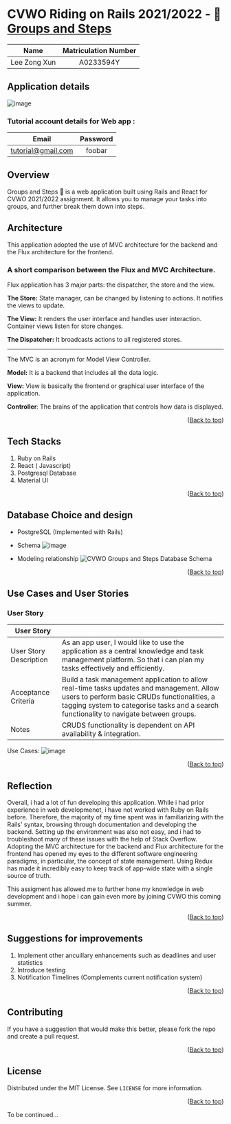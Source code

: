 # CVWO Riding on Rails 2021/2022 - 📝 [Groups and Steps](https://cvwo-groups-and-steps.netlify.app/)

<div id="#top"></div>

|     Name     | Matriculation Number |
| :----------: | :------------------: |
| Lee Zong Xun |      A0233594Y       |

## Application details

![image](https://user-images.githubusercontent.com/63457492/146907275-c48e3b2f-b5b9-4eb6-ae60-7dcad107ff2f.png)

### Tutorial account details for Web app :

|       Email        | Password |
| :----------------: | :------: |
| tutorial@gmail.com |  foobar  |

## Overview

Groups and Steps 📝 is a web application built using Rails and React for CVWO 2021/2022 assignment. It allows you to manage your tasks into groups, and further break them down into steps.

## Architecture

This application adopted the use of MVC architecture for the backend and the Flux architecture for the frontend.

### A short comparison between the Flux and MVC Architecture.

Flux application has 3 major parts: the dispatcher, the store and the view.

**The Store:** State manager, can be changed by listening to actions. It notifies the views to update.

**The View:** It renders the user interface and handles user interaction. Container views listen for store changes.

**The Dispatcher:** It broadcasts actions to all registered stores.

---

The MVC is an acronym for Model View Controller.

**Model:** It is a backend that includes all the data logic.

**View:** View is basically the frontend or graphical user interface of the application.

**Controller**: The brains of the application that controls how data is displayed.

<p align="right">(<a href="#top">Back to top</a>)</p>

## Tech Stacks

1. Ruby on Rails
2. React ( Javascript)
3. Postgresql Database
4. Material UI

<p align="right">(<a href="#top">Back to top</a>)</p>

## Database Choice and design

- PostgreSQL (Implemented with Rails)
- Schema
  ![image](https://user-images.githubusercontent.com/63457492/146906786-f87c195a-74c2-413c-979d-e338609309ea.png)

- Modeling relationship
  ![CVWO Groups and Steps Database Schema](https://user-images.githubusercontent.com/63457492/146906856-70dbc3fe-fe29-4c5f-97d7-a31835928f93.png)

<p align="right">(<a href="#top">Back to top</a>)</p>

## Use Cases and User Stories

### User Story

| User Story             |                                                                                                                                                                                                                                      |
| ---------------------- | ------------------------------------------------------------------------------------------------------------------------------------------------------------------------------------------------------------------------------------ |
| User Story Description | As an app user, I would like to use the application as a central knowledge and task management platform. So that i can plan my tasks effectively and efficiently.                                                                    |
| Acceptance Criteria    | Build a task management application to allow real-time tasks updates and management. Allow users to perform basic CRUDs functionalities, a tagging system to categorise tasks and a search functionality to navigate between groups. |
| Notes                  | CRUDS functionality is dependent on API availability & integration.                                                                                                                                                                  |

Use Cases:
![image](https://user-images.githubusercontent.com/63457492/146907228-43150454-c105-4985-9978-2ec01b28dc06.png)

<p align="right">(<a href="#top">Back to top</a>)</p>

## Reflection

Overall, i had a lot of fun developing this application. While i had prior experience in web developmenet, i have not worked with Ruby on Rails before. Therefore, the majority of my time spent was in familiarizing with the Rails' syntax, browsing through documentation and developing the backend. Setting up the environment was also not easy, and i had to troubleshoot many of these issues with the help of Stack Overflow. Adopting the MVC architecture for the backend and Flux architecture for the frontend has opened my eyes to the different software engineering paradigms, in particular, the concept of state management. Using Redux has made it incredibly easy to keep track of app-wide state with a single source of truth.

This assigment has allowed me to further hone my knowledge in web development and i hope i can gain even more by joining CVWO this coming summer.

<p align="right">(<a href="#top">Back to top</a>)</p>

## Suggestions for improvements

1. Implement other ancuillary enhancements such as deadlines and user statistics
2. Introduce testing
3. Notification Timelines (Complements current notification system)
<p align="right">(<a href="#top">Back to top</a>)</p>

## Contributing

If you have a suggestion that would make this better, please fork the repo and create a pull request.

<p align="right">(<a href="#top">Back to top</a>)</p>

<!-- LICENSE -->

## License

Distributed under the MIT License. See `LICENSE` for more information.

<p align="right">(<a href="#top">Back to top</a>)</p>

To be continued...
